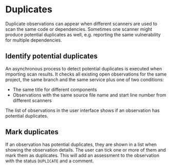 # Duplicates

Duplicate observations can appear when different scanners are used to scan the same code or dependencies. Sometimes one scanner might produce potential duplicates as well, e.g. reporting the same vulnerability for multiple dependencies.

## Identify potential duplicates

An asynchronous process to detect potential duplicates is executed when importing scan results. It checks all existing open observations for the same project, the same branch and the same service plus one of two conditions:

* The same title for different components
* Observations with the same source file name and start line number from different scanners

The list of observations in the user interface shows if an observation has potential duplicates.

## Mark duplicates

If an observation has potential duplicates, they are shown in a list when showing the observation details. The user can tick one or more of them and mark them as duplicates. This will add an assessment to the observation with the status `DUPLICATE` and a comment.
